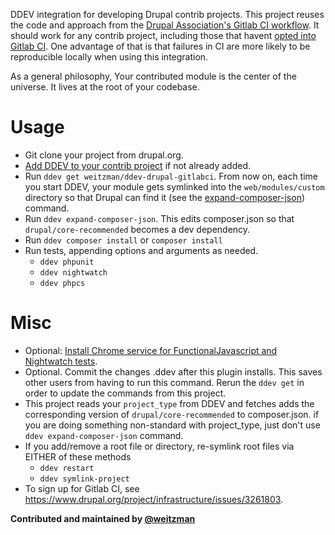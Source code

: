 DDEV integration for developing Drupal contrib projects. This project reuses the code and approach from the [Drupal Association's Gitlab CI workflow](https://git.drupalcode.org/project/gitlab_templates/). It should work for any contrib project, including those that havent [opted into Gitlab CI](https://www.drupal.org/project/infrastructure/issues/3261803). One advantage of that is that failures in CI are more likely to be reproducible locally when using this integration.

As a general philosophy, Your contributed module is the center of the universe. It lives at the root of your codebase.

Usage
============
- Git clone your project from drupal.org. 
- [Add DDEV to your contrib project](https://ddev.readthedocs.io/en/latest/users/project/) if not already added. 
- Run `ddev get weitzman/ddev-drupal-gitlabci`. From now on, each time you start DDEV, your module gets symlinked into the `web/modules/custom` directory so that Drupal can find it (see the [expand-composer-json](https://github.com/weitzman/ddev-drupal-gitlabci/blob/main/commands/web/expand-composer-json)) command.
- Run `ddev expand-composer-json`. This edits composer.json so that `drupal/core-recommended` becomes a dev dependency.
- Run `ddev composer install` or `composer install`
- Run tests, appending options and arguments as needed. 
  - `ddev phpunit`
  - `ddev nightwatch`
  - `ddev phpcs`

Misc
=======
- Optional: [Install Chrome service for FunctionalJavascript and Nightwatch tests](https://github.com/ddev/ddev-selenium-standalone-chrome).
- Optional. Commit the changes .ddev after this plugin installs. This saves other users from having to run this command. Rerun the `ddev get` in order to update the commands from this project.
- This project reads your `project_type` from DDEV and fetches adds the corresponding version of `drupal/core-recommended` to composer.json. if you are doing something non-standard with project_type, just don't use `ddev expand-composer-json` command.
- If you add/remove a root file or directory, re-symlink root files via EITHER of these methods 
  - `ddev restart`
  - `ddev symlink-project`
- To sign up for Gitlab CI, see https://www.drupal.org/project/infrastructure/issues/3261803.

**Contributed and maintained by [@weitzman](https://github.com/weitzman)**
